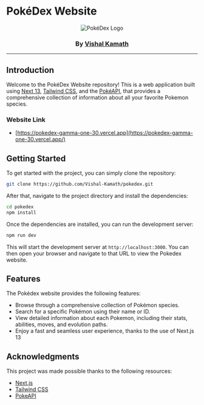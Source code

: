 # PokéDex Website

<div align="center">
  <picture><img src="./.readme-assets/PokéDex.png" alt="PokéDex Logo" /></picture>
  <h3>By <a href="https://github.com/Vishal-Kamath">Vishal Kamath</a></h3> 
</div>

<hr/>

## Introduction

Welcome to the PokéDex Website repository! This is a web application built using [Next 13](https://nextjs.org/blog/next-13), [Tailwind CSS](https://tailwindcss.com/), and the [PokéAPI](https://pokeapi.co/), that provides a comprehensive collection of information about all your favorite Pokemon species.

### Website Link

- [https://pokedex-gamma-one-30.vercel.app](https://pokedex-gamma-one-30.vercel.app/)

## Getting Started

To get started with the project, you can simply clone the repository:

```bash
git clone https://github.com/Vishal-Kamath/pokedex.git
```

After that, navigate to the project directory and install the dependencies:

```bash
cd pokedex
npm install
```

Once the dependencies are installed, you can run the development server:

```bash
npm run dev
```

This will start the development server at `http://localhost:3000`. You can then open your browser and navigate to that URL to view the Pokedex website.

## Features

The Pokédex website provides the following features:

- Browse through a comprehensive collection of Pokémon species.
- Search for a specific Pokémon using their name or ID.
- View detailed information about each Pokemon, including their stats, abilities, moves, and evolution paths.
- Enjoy a fast and seamless user experience, thanks to the use of Next.js 13

## Acknowledgments

This project was made possible thanks to the following resources:

- [Next.js](https://nextjs.org/)
- [Tailwind CSS](https://tailwindcss.com/)
- [PokeAPI](https://pokeapi.co/)
